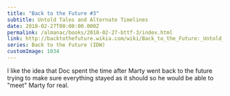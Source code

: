 ```yaml
---
title: "Back to the Future #3"
subtitle: Untold Tales and Alternate Timelines
date: 2018-02-27T00:00:00.000Z
permalink: /almanac/books/2018-02-27-bttf-3/index.html
link: http://backtothefuture.wikia.com/wiki/Back_to_the_Future:_Untold_Tales_and_Alternate_Timelines_3
series: Back to the Future (IDW)
customImage: 1034
---
```


I like the idea that Doc spent the time after Marty went back to the future trying to make sure everything stayed as it should so he would be able to "meet" Marty for real.